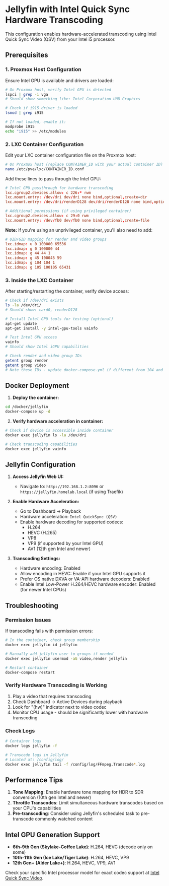 # Jellyfin with Intel Quick Sync Hardware Transcoding

This configuration enables hardware-accelerated transcoding using Intel Quick Sync Video (QSV) from your Intel i5 processor.

## Prerequisites

### 1. Proxmox Host Configuration

Ensure Intel GPU is available and drivers are loaded:
```bash
# On Proxmox host, verify Intel GPU is detected
lspci | grep -i vga
# Should show something like: Intel Corporation UHD Graphics

# Check if i915 driver is loaded
lsmod | grep i915

# If not loaded, enable it:
modprobe i915
echo "i915" >> /etc/modules
```

### 2. LXC Container Configuration

Edit your LXC container configuration file on the Proxmox host:
```bash
# On Proxmox host (replace CONTAINER_ID with your actual container ID)
nano /etc/pve/lxc/CONTAINER_ID.conf
```

Add these lines to pass through the Intel GPU:
```conf
# Intel GPU passthrough for hardware transcoding
lxc.cgroup2.devices.allow: c 226:* rwm
lxc.mount.entry: /dev/dri dev/dri none bind,optional,create=dir
lxc.mount.entry: /dev/dri/renderD128 dev/dri/renderD128 none bind,optional,create=file

# Additional permissions (if using privileged container)
lxc.cgroup2.devices.allow: c 29:0 rwm
lxc.mount.entry: /dev/fb0 dev/fb0 none bind,optional,create=file
```

**Note:** If you're using an unprivileged container, you'll also need to add:
```conf
# UID/GID mapping for render and video groups
lxc.idmap: u 0 100000 65536
lxc.idmap: g 0 100000 44
lxc.idmap: g 44 44 1
lxc.idmap: g 45 100045 59
lxc.idmap: g 104 104 1
lxc.idmap: g 105 100105 65431
```

### 3. Inside the LXC Container

After starting/restarting the container, verify device access:
```bash
# Check if /dev/dri exists
ls -la /dev/dri/
# Should show: card0, renderD128

# Install Intel GPU tools for testing (optional)
apt-get update
apt-get install -y intel-gpu-tools vainfo

# Test Intel GPU access
vainfo
# Should show Intel iGPU capabilities

# Check render and video group IDs
getent group render
getent group video
# Note these IDs - update docker-compose.yml if different from 104 and 44
```

## Docker Deployment

1. **Deploy the container:**
```bash
cd /docker/jellyfin
docker-compose up -d
```

2. **Verify hardware acceleration in container:**
```bash
# Check if device is accessible inside container
docker exec jellyfin ls -la /dev/dri

# Check transcoding capabilities
docker exec jellyfin vainfo
```

## Jellyfin Configuration

1. **Access Jellyfin Web UI:**
   - Navigate to: `http://192.168.1.2:8096` or `https://jellyfin.homelab.local` (if using Traefik)

2. **Enable Hardware Acceleration:**
   - Go to Dashboard → Playback
   - Hardware acceleration: `Intel QuickSync (QSV)`
   - Enable hardware decoding for supported codecs:
     - H.264
     - HEVC (H.265)
     - VP8
     - VP9 (if supported by your Intel GPU)
     - AV1 (12th gen Intel and newer)

3. **Transcoding Settings:**
   - Hardware encoding: Enabled
   - Allow encoding in HEVC: Enable if your Intel GPU supports it
   - Prefer OS native DXVA or VA-API hardware decoders: Enabled
   - Enable Intel Low-Power H.264/HEVC hardware encoder: Enabled (for newer Intel CPUs)

## Troubleshooting

### Permission Issues
If transcoding fails with permission errors:
```bash
# In the container, check group membership
docker exec jellyfin id jellyfin

# Manually add jellyfin user to groups if needed
docker exec jellyfin usermod -aG video,render jellyfin

# Restart container
docker-compose restart
```

### Verify Hardware Transcoding is Working
1. Play a video that requires transcoding
2. Check Dashboard → Active Devices during playback
3. Look for "(hw)" indicator next to video codec
4. Monitor CPU usage - should be significantly lower with hardware transcoding

### Check Logs
```bash
# Container logs
docker logs jellyfin -f

# Transcode logs in Jellyfin
# Located at: /config/log/
docker exec jellyfin tail -f /config/log/FFmpeg.Transcode*.log
```

## Performance Tips

1. **Tone Mapping**: Enable hardware tone mapping for HDR to SDR conversion (10th gen Intel and newer)
2. **Throttle Transcodes**: Limit simultaneous hardware transcodes based on your CPU's capabilities
3. **Pre-transcoding**: Consider using Jellyfin's scheduled task to pre-transcode commonly watched content

## Intel GPU Generation Support

- **6th-9th Gen (Skylake-Coffee Lake)**: H.264, HEVC (decode only on some)
- **10th-11th Gen (Ice Lake/Tiger Lake)**: H.264, HEVC, VP9
- **12th Gen+ (Alder Lake+)**: H.264, HEVC, VP9, AV1

Check your specific Intel processor model for exact codec support at [Intel Quick Sync Video](https://en.wikipedia.org/wiki/Intel_Quick_Sync_Video).